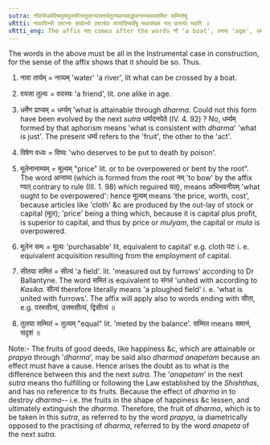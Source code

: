 ```yaml
---
sutra: नौवयोधर्मविषमूलमूलसीतातुलाभ्यस्तार्यतुल्यप्राप्यवद्ध्यानाम्यसमसमित सम्मितेषु
vRtti: नावादिभ्यो ऽष्टभ्यः शब्देभ्यो ऽष्टत्वेव तार्यादिष्वर्थेषु यथासंख्यं यत् प्रत्ययो भवति ॥
vRtti_eng: The affix यत् comes after the words नौ 'a boat', वयस् 'age', धर्म 'merit', विष 'poison', मूल 'a root', मूल 'capital', सीता 'furrow', and तुला 'a balance', in the senses respectively, of "to be crossed", "like", "attainable", "to be put to death", "to be bent down", "equivalent to", "united with" and "equally measured".
---
```

The words in the above must be all in the Instrumental case in construction, for the sense of the affix shows that it should be so. Thus.

1. नावा तार्यम् = नाव्यम् 'water' 'a river', lit what can be crossed by a boat.

2. वयसा तुल्यः = वयस्यः 'a friend', lit. one alike in age.

3. धर्मेण प्राप्यम् = धर्म्यम् 'what is attainable through _dharma_. Could not this form have been evolved by the next _sutra_ धर्मादनपेते (IV. 4. 92) ? No, धर्म्यम् formed by that aphorism means 'what is consistent with _dharma_' 'what is just'. The present धर्म्य refers to the 'fruit', the other to the 'act'.

4. विषेण वध्यः = विष्यः 'who deserves to be put to death by poison'.

5. मूलेनानाम्यम् = मूल्यम् "price" lit. or to be overpowered or bent by the root". The word आनाम्य (which is formed from the root नम् 'to bow' by the affix ण्यत् contrary to rule (III. 1. 98) which reguired यत्), means अभिभवनीयम् 'what ought to be overpowered': hence मूल्यम् means 'the price, worth, cost', because articles like 'cloth' &c are produced by the out-lay of stock or capital (मूल); 'price' being a thing which, because it is capital plus profit, is superior to capital, and thus by price or _mulyam_, the capital or _mula_ is overpowered.

6. मूलेन समः = मूल्यः 'purchasable' lit, equivalent to capital' e.g. cloth पटः i. e. equivalent acquisition resulting from the employment of capital.

7. सीतया समितं = सीत्यं 'a field'. lit. 'measured out by furrows' according to Dr Ballantyne. The word समितं is equivalent to संगतं 'united with according to _Kasika_. सीत्यं therefore literally means 'a ploughed field' i. e. 'what is united with furrows'. The affix will apply also to words ending with सीता, e.g. परमसीत्यं, उत्तमसीत्यं, द्विसीत्यं ॥

8. तुलया सम्मितं = तुल्यम् "equal" lit. 'meted by the balance'. सम्मित means समानं, सदृशं ॥

Note:- The fruits of good deeds, like happiness &c, which are attainable or _prapya_ through '_dharma_', may be said also _dharmad_ _anapetam_ because an effect must have a cause. Hence arises the doubt as to what is the difference between this and the next _sutra_. The '_anapetam_' in the next _sutra_ means tho fulfilling or following the Law established by the _Shishthas_, and has no reference to its fruits. Because the effect of _dharma_ in to destroy _dharma_-- i.e. the fruits in the shape of happiness &c lessen, and ultimately extinguish the _dharma_. Therefore, the fruit of _dharma_, which is to be taken in this _sutra_, as referred to by the word _prapya_, ia diametrically opposed to the practising of _dharma_, referred to by the word _anapeta_ of the next _sutra_.
